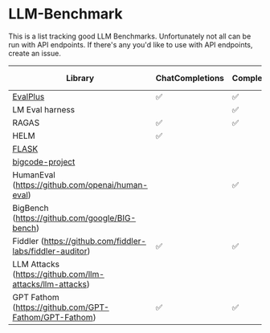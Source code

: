 # LLM-Benchmark 

This is a list tracking good LLM Benchmarks. Unfortunately not all can be run with API endpoints. If there's any you'd like to use with API endpoints, create an issue. 

| Library | ChatCompletions | Completions | Custom Proxy |
| --- | --- | --- | --- |
| [EvalPlus](https://github.com/evalplus/evalplus) | ✅ | ✅ | ✅ |
| LM Eval harness | | ✅ | |
| RAGAS | ✅ | ✅ | |
| HELM   | ✅ | | [Link](https://github.com/stanford-crfm/helm/blob/main/demo.py) |
| [FLASK](https://github.com/kaistAI/FLASK) | | | |
| [bigcode-project](https://github.com/bigcode-project/bigcode-evaluation-harness) | | | |
| HumanEval (https://github.com/openai/human-eval) | | ✅ | ✅ |
| BigBench (https://github.com/google/BIG-bench) | | | |
| Fiddler (https://github.com/fiddler-labs/fiddler-auditor) | ✅ | ✅ | |
| LLM Attacks (https://github.com/llm-attacks/llm-attacks) | | | |
| GPT Fathom (https://github.com/GPT-Fathom/GPT-Fathom) | ✅ | ✅ | |
